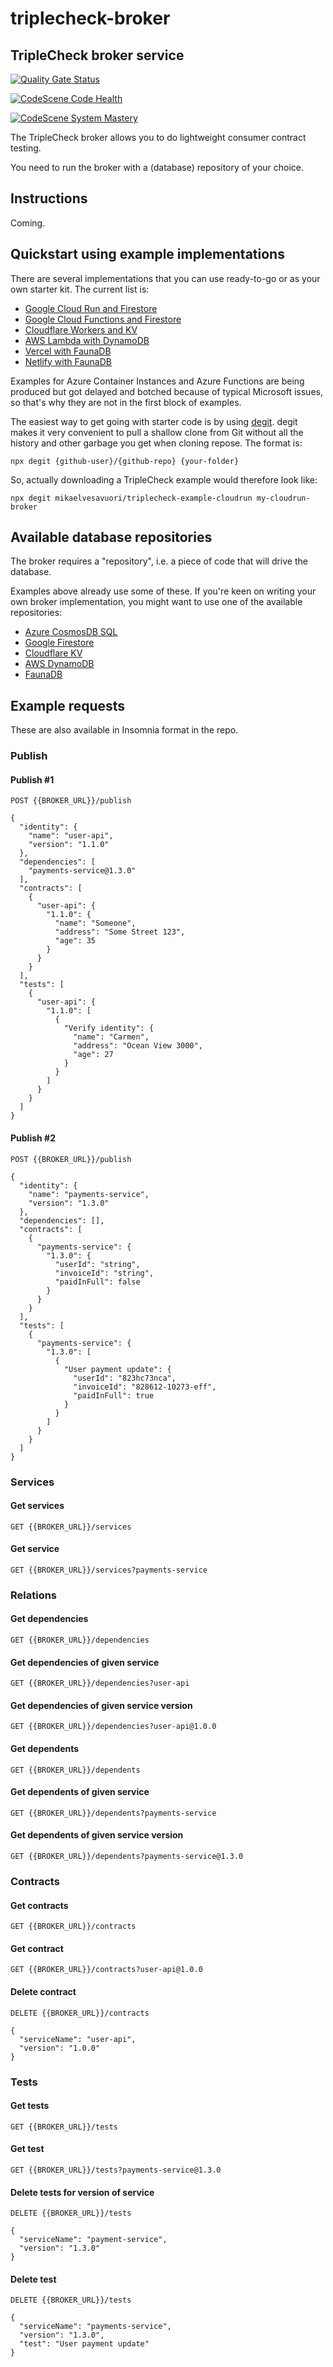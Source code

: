 # triplecheck-broker

## TripleCheck broker service

[![Quality Gate Status](https://sonarcloud.io/api/project_badges/measure?project=mikaelvesavuori_triplecheck-broker&metric=alert_status)](https://sonarcloud.io/dashboard?id=mikaelvesavuori_triplecheck-broker)

[![CodeScene Code Health](https://codescene.io/projects/15675/status-badges/code-health)](https://codescene.io/projects/15675)

[![CodeScene System Mastery](https://codescene.io/projects/15675/status-badges/system-mastery)](https://codescene.io/projects/15675)

The TripleCheck broker allows you to do lightweight consumer contract testing.

You need to run the broker with a (database) repository of your choice.

## Instructions

Coming.

## Quickstart using example implementations

There are several implementations that you can use ready-to-go or as your own starter kit. The current list is:

- [Google Cloud Run and Firestore](https://github.com/mikaelvesavuori/triplecheck-example-cloudrun)
- [Google Cloud Functions and Firestore](https://github.com/mikaelvesavuori/triplecheck-example-cloud-functions)
- [Cloudflare Workers and KV](https://github.com/mikaelvesavuori/triplecheck-example-cloudflare-workers)
- [AWS Lambda with DynamoDB](https://github.com/mikaelvesavuori/triplecheck-example-lambda)
- [Vercel with FaunaDB](https://github.com/mikaelvesavuori/triplecheck-example-vercel)
- [Netlify with FaunaDB](https://github.com/mikaelvesavuori/triplecheck-example-netlify)

Examples for Azure Container Instances and Azure Functions are being produced but got delayed and botched because of typical Microsoft issues, so that's why they are not in the first block of examples.

The easiest way to get going with starter code is by using [degit](https://github.com/Rich-Harris/degit). degit makes it very convenient to pull a shallow clone from Git without all the history and other garbage you get when cloning repose. The format is:

```
npx degit {github-user}/{github-repo} {your-folder}
```

So, actually downloading a TripleCheck example would therefore look like:

```
npx degit mikaelvesavuori/triplecheck-example-cloudrun my-cloudrun-broker
```

## Available database repositories

The broker requires a "repository", i.e. a piece of code that will drive the database.

Examples above already use some of these. If you're keen on writing your own broker implementation, you might want to use one of the available repositories:

- [Azure CosmosDB SQL](https://github.com/mikaelvesavuori/triplecheck-repository-cosmosdb-sql)
- [Google Firestore](https://github.com/mikaelvesavuori/triplecheck-repository-firestore)
- [Cloudflare KV](https://github.com/mikaelvesavuori/triplecheck-repository-cloudflarekv)
- [AWS DynamoDB](https://github.com/mikaelvesavuori/triplecheck-repository-dynamodb)
- [FaunaDB](https://github.com/mikaelvesavuori/triplecheck-repository-fauna)

## Example requests

These are also available in Insomnia format in the repo.

### Publish

#### Publish #1

```
POST {{BROKER_URL}}/publish

{
  "identity": {
    "name": "user-api",
    "version": "1.1.0"
  },
  "dependencies": [
    "payments-service@1.3.0"
  ],
  "contracts": [
    {
      "user-api": {
        "1.1.0": {
          "name": "Someone",
          "address": "Some Street 123",
          "age": 35
        }
      }
    }
  ],
  "tests": [
    {
      "user-api": {
        "1.1.0": [
          {
            "Verify identity": {
              "name": "Carmen",
              "address": "Ocean View 3000",
              "age": 27
            }
          }
        ]
      }
    }
  ]
}
```

#### Publish #2

```
POST {{BROKER_URL}}/publish

{
  "identity": {
    "name": "payments-service",
    "version": "1.3.0"
  },
  "dependencies": [],
  "contracts": [
    {
      "payments-service": {
        "1.3.0": {
          "userId": "string",
          "invoiceId": "string",
          "paidInFull": false
        }
      }
    }
  ],
  "tests": [
    {
      "payments-service": {
        "1.3.0": [
          {
            "User payment update": {
              "userId": "823hc73nca",
              "invoiceId": "828612-10273-eff",
              "paidInFull": true
            }
          }
        ]
      }
    }
  ]
}
```

### Services

#### Get services

```
GET {{BROKER_URL}}/services
```

#### Get service

```
GET {{BROKER_URL}}/services?payments-service
```

### Relations

#### Get dependencies

```
GET {{BROKER_URL}}/dependencies
```

#### Get dependencies of given service

```
GET {{BROKER_URL}}/dependencies?user-api
```

#### Get dependencies of given service version

```
GET {{BROKER_URL}}/dependencies?user-api@1.0.0
```

#### Get dependents

```
GET {{BROKER_URL}}/dependents
```

#### Get dependents of given service

```
GET {{BROKER_URL}}/dependents?payments-service
```

#### Get dependents of given service version

```
GET {{BROKER_URL}}/dependents?payments-service@1.3.0
```

### Contracts

#### Get contracts

```
GET {{BROKER_URL}}/contracts
```

#### Get contract

```
GET {{BROKER_URL}}/contracts?user-api@1.0.0
```

#### Delete contract

```
DELETE {{BROKER_URL}}/contracts

{
  "serviceName": "user-api",
  "version": "1.0.0"
}
```

### Tests

#### Get tests

```
GET {{BROKER_URL}}/tests
```

#### Get test

```
GET {{BROKER_URL}}/tests?payments-service@1.3.0
```

#### Delete tests for version of service

```
DELETE {{BROKER_URL}}/tests

{
  "serviceName": "payment-service",
  "version": "1.3.0"
}
```

#### Delete test

```
DELETE {{BROKER_URL}}/tests

{
  "serviceName": "payments-service",
  "version": "1.3.0",
  "test": "User payment update"
}
```
